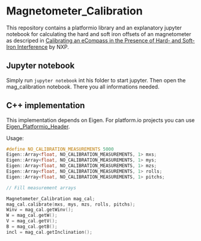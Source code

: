 # Magnetometer_Calibration
This repository contains a platformio library and an explanatory jupyter notebook for calculating the hard and soft iron offsets of an magnetometer as descriped in [Calibrating an eCompass in the Presence of Hard- and Soft-Iron Interference](https://www.nxp.com/docs/en/application-note/AN4246.pdf) by NXP.

## Jupyter notebook

Simply run `jupyter notebook` int his folder to start jupyter. Then open the mag_calibration notebook. There you all informations needed.

## C++ implementation

This implementation depends on Eigen. For platform.io projects you can use [Eigen_Platformio_Header](https://github.com/hobbeshunter/Eigen_Platformio_Header).

Usage:
```C++
#define NO_CALIBRATION_MEASUREMENTS 5000
Eigen::Array<float, NO_CALIBRATION_MEASUREMENTS, 1> mxs;
Eigen::Array<float, NO_CALIBRATION_MEASUREMENTS, 1> mys;
Eigen::Array<float, NO_CALIBRATION_MEASUREMENTS, 1> mzs;
Eigen::Array<float, NO_CALIBRATION_MEASUREMENTS, 1> rolls;
Eigen::Array<float, NO_CALIBRATION_MEASUREMENTS, 1> pitchs;

// Fill measurement arrays

Magnetometer_Calibration mag_cal;
mag_cal.calibrate(mxs, mys, mzs, rolls, pitchs);
Winv = mag_cal.getWinv();
W = mag_cal.getW();
V = mag_cal.getV();
B = mag_cal.getB();
incl = mag_cal.getInclination();
```